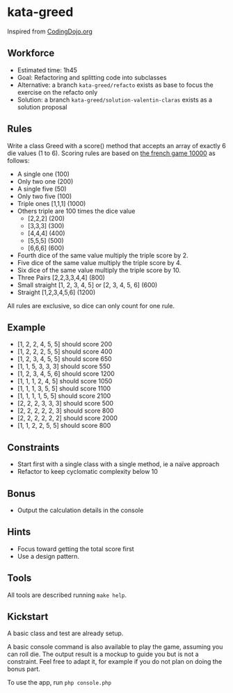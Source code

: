 # kata-greed
Inspired from [CodingDojo.org](https://codingdojo.org/kata/Greed/)

## Workforce
* Estimated time: 1h45
* Goal: Refactoring and splitting code into subclasses
* Alternative: a branch `kata-greed/refacto` exists as base to focus the exercise on the refacto only
* Solution: a branch `kata-greed/solution-valentin-claras` exists as a solution proposal

## Rules
Write a class Greed with a score() method that accepts an array of exactly 6 die values (1 to 6). Scoring rules are based on [the french game 10000](https://fr.wikipedia.org/wiki/10000#Jeu_%C3%A0_6_d%C3%A9s) as follows:

* A single one (100)
* Only two one (200)
* A single five (50)
* Only two five (100)
* Triple ones [1,1,1] (1000)
* Others triple are 100 times the dice value
  * [2,2,2] (200)
  * [3,3,3] (300)
  * [4,4,4] (400)
  * [5,5,5] (500)
  * [6,6,6] (600)
* Fourth dice of the same value multiply the triple score by 2.
* Five dice of the same value multiply the triple score by 4.
* Six dice of the same value multiply the triple score by 10.
* Three Pairs [2,2,3,3,4,4] (800)
* Small straight [1, 2, 3, 4, 5] or [2, 3, 4, 5, 6] (600)
* Straight [1,2,3,4,5,6] (1200)

All rules are exclusive, so dice can only count for one rule.

## Example
* [1, 2, 2, 4, 5, 5] should score 200
* [1, 2, 2, 2, 5, 5] should score 400
* [1, 2, 3, 4, 5, 5] should score 650
* [1, 1, 5, 3, 3, 3] should score 550
* [1, 2, 3, 4, 5, 6] should score 1200
* [1, 1, 1, 2, 4, 5] should score 1050
* [1, 1, 1, 3, 5, 5] should score 1100
* [1, 1, 1, 1, 5, 5] should score 2100
* [2, 2, 2, 3, 3, 3] should score 500
* [2, 2, 2, 2, 2, 3] should score 800
* [2, 2, 2, 2, 2, 2] should score 2000
* [1, 1, 2, 2, 5, 5] should score 800

## Constraints
* Start first with a single class with a single method, ie a naïve approach
* Refactor to keep cyclomatic complexity below 10

## Bonus
* Output the calculation details in the console

## Hints
* Focus toward getting the total score first
* Use a design pattern.

## Tools
All tools are described running ```make help```.

## Kickstart
A basic class and test are already setup. 

A basic console command is also available to play the game, assuming you can roll die. The output result is a mockup to 
guide you but is not a constraint. Feel free to adapt it, for example if you do not plan on doing the bonus part. 

To use the app, run ```php console.php```